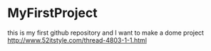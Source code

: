 # MyFirstProject
this is my first github repository and I want to make a dome project 
http://www.52itstyle.com/thread-4803-1-1.html
